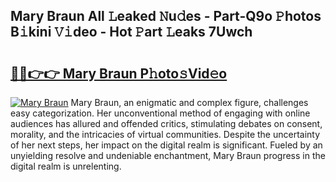 ## Mary Braun All 𝙻eaked 𝙽u𝚍es - Part-Q9o 𝙿hotos B𝚒kini 𝚅𝚒deo - Hot 𝙿art 𝙻eaks 7Uwch

# <h2><a href="http://ld1aqu.urlbe.top/?page=Mary+Braun">🔗🔗👉👉 Mary Braun P𝚑oto𝚜Vid𝚎o</a></h2>

[![Mary Braun](https://i.imgur.com/eBuTRDB.gif)](http://ld1aqu.urlbe.top/?page=Mary+Braun)
Mary Braun, an enigmatic and complex figure, challenges easy categorization. Her unconventional method of engaging with online audiences has allured and offended critics, stimulating debates on consent, morality, and the intricacies of virtual communities. Despite the uncertainty of her next steps, her impact on the digital realm is significant. Fueled by an unyielding resolve and undeniable enchantment, Mary Braun progress in the digital realm is unrelenting.
